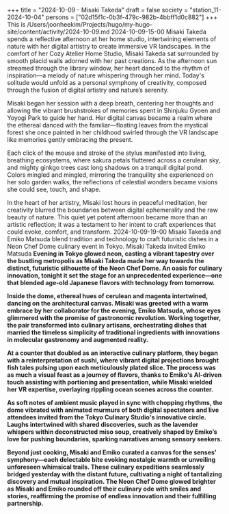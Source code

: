 +++
title = "2024-10-09 - Misaki Takeda"
draft = false
society = "station_11-2024-10-04"
persons = ["02d15f1c-0b3f-479c-982b-4bbff1d0c882"]
+++
This is /Users/joonheekim/Projects/hugo/my-hugo-site/content/activity/2024-10-09.md
2024-10-09-15-00
Misaki Takeda spends a reflective afternoon at her home studio, intertwining elements of nature with her digital artistry to create immersive VR landscapes.
In the comfort of her Cozy Atelier Home Studio, Misaki Takeda sat surrounded by smooth placid walls adorned with her past creations. As the afternoon sun streamed through the library window, her heart danced to the rhythm of inspiration—a melody of nature whispering through her mind. Today's solitude would unfold as a personal symphony of creativity, composed through the fusion of digital artistry and nature’s serenity.

Misaki began her session with a deep breath, centering her thoughts and allowing the vibrant brushstrokes of memories spent in Shinjuku Gyoen and Yoyogi Park to guide her hand. Her digital canvas became a realm where the ethereal danced with the familiar—floating leaves from the mystical forest she once painted in her childhood swirled through the VR landscape like memories gently embracing the present.

Each click of the mouse and stroke of the stylus manifested into living, breathing ecosystems, where sakura petals fluttered across a cerulean sky, and mighty ginkgo trees cast long shadows on a tranquil digital pond. Colors mingled and mingled, mirroring the tranquility she experienced on her solo garden walks, the reflections of celestial wonders became visions she could see, touch, and shape.

In the heart of her artistry, Misaki lost hours in peaceful meditation, her creativity blurred the boundaries between digital ephemerality and the raw beauty of nature. This quiet yet potent afternoon became more than an artistic reflection; it was a testament to her intent to craft experiences that could evoke, comfort, and transform.
2024-10-09-19-00
Misaki Takeda and Emiko Matsuda blend tradition and technology to craft futuristic dishes in a Neon Chef Dome culinary event in Tokyo.
Misaki Takeda invited Emiko Matsuda
**Evening in Tokyo glowed neon, casting a vibrant tapestry over the bustling metropolis as Misaki Takeda made her way towards the distinct, futuristic silhouette of the Neon Chef Dome. An oasis for culinary innovation, tonight it set the stage for an unprecedented experience—one that blended age-old Japanese flavors with technology from tomorrow.**

**Inside the dome, ethereal hues of cerulean and magenta intertwined, dancing on the architectural canvas. Misaki was greeted with a warm embrace by her collaborator for the evening, Emiko Matsuda, whose eyes glimmered with the promise of gastronomic revolution. Working together, the pair transformed into culinary artisans, orchestrating dishes that married the timeless simplicity of traditional ingredients with innovations in molecular gastronomy and augmented reality.**

**At a counter that doubled as an interactive culinary platform, they began with a reinterpretation of sushi, where vibrant digital projections brought fish tales pulsing upon each meticulously plated slice. The process was as much a visual feast as a journey of flavors, thanks to Emiko's AI-driven touch assisting with portioning and presentation, while Misaki wielded her VR expertise, overlaying rippling ocean scenes across the counter.**

**As soft notes of ambient music played in sync with chopping rhythms, the dome vibrated with animated murmurs of both digital spectators and live attendees invited from the Tokyo Culinary Studio's innovative circle. Laughs intertwined with shared discoveries, such as the lavender whispers within deconstructed miso soup, creatively shaped by Emiko’s love for pushing boundaries, sparking narratives among sensory seekers.**

**Beyond just cooking, Misaki and Emiko curated a canvas for the senses' symphony—each delectable bite evoking nostalgic warmth or unveiling unforeseen whimsical trails. These culinary expeditions seamlessly bridged yesterday with the distant future, cultivating a night of tantalizing discovery and mutual inspiration. The Neon Chef Dome glowed brighter as Misaki and Emiko rounded off their culinary ode with smiles and stories, reaffirming the promise of endless innovation and their fulfilling partnership.**
